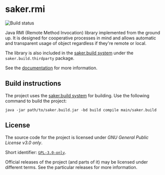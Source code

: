 # saker.rmi

![Build status](https://img.shields.io/azure-devops/build/sakerbuild/5bb4fa52-aa48-4924-957e-f1b25aeff54e/13/master)

Java RMI (Remote Method Invocation) library implemented from the ground up. It is designed for cooperative processes in mind and allows automatic and transparent usage of object regardless if they're remote or local.

The library is also included in the [saker.build system](https://saker.build) under the `saker.build.thirdparty` package.

See the [documentation](https://saker.build/saker.rmi/doc/) for more information.

## Build instructions

The project uses the [saker.build system](https://saker.build) for building. Use the following command to build the project:

```
java -jar path/to/saker.build.jar -bd build compile main/saker.build
```

## License

The source code for the project is licensed under *GNU General Public License v3.0 only*.

Short identifier: [`GPL-3.0-only`](https://spdx.org/licenses/GPL-3.0-only.html).

Official releases of the project (and parts of it) may be licensed under different terms. See the particular releases for more information.
